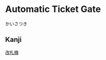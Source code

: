 # Automatic Ticket Gate
かいさつき

## Kanji
[改](../Kanji/kanji-dict/改.md)[札](../Kanji/kanji-dict/札.md)[機](../Kanji/kanji-dict/機.md)